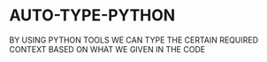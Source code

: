 # AUTO-TYPE-PYTHON
BY USING PYTHON TOOLS WE CAN TYPE THE CERTAIN REQUIRED CONTEXT BASED ON WHAT WE GIVEN IN THE CODE
